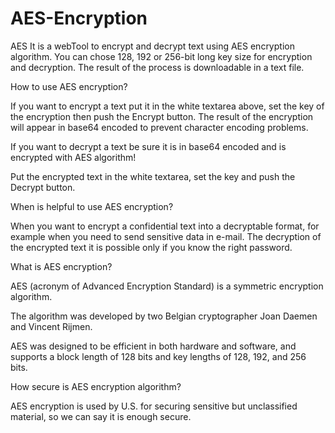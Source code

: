 # AES-Encryption
AES It is a webTool to encrypt and decrypt text using AES encryption algorithm. You can chose 128, 192 or 256-bit long key size for encryption and decryption. The result of the process is downloadable in a text file.


How to use AES encryption?


If you want to encrypt a text put it in the white textarea above, set the key of the encryption then push the Encrypt button.
The result of the encryption will appear in base64 encoded to prevent character encoding problems.

 

If you want to decrypt a text be sure it is in base64 encoded and is encrypted with AES algorithm!

 

Put the encrypted text in the white textarea, set the key and push the Decrypt button.



When is helpful to use AES encryption?



When you want to encrypt a confidential text into a decryptable format, for example when you need to send sensitive data in e-mail.
The decryption of the encrypted text it is possible only if you know the right password.

What is AES encryption?



AES (acronym of Advanced Encryption Standard) is a symmetric encryption algorithm.



The algorithm was developed by two Belgian cryptographer Joan Daemen and Vincent Rijmen.



AES was designed to be efficient in both hardware and software, and supports a block length of 128 bits and key lengths of 128, 192, and 256 bits.




How secure is AES encryption algorithm?



AES encryption is used by U.S. for securing sensitive but unclassified material, so we can say it is enough secure.
